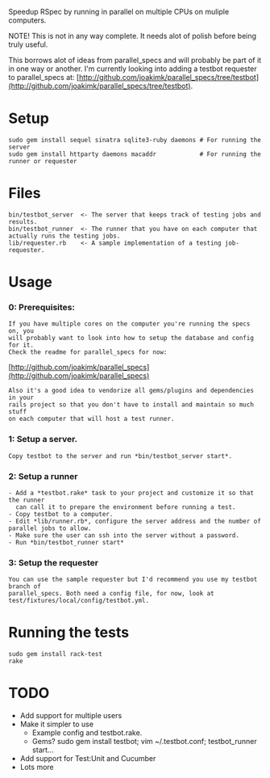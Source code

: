 Speedup RSpec by running in parallel on multiple CPUs on muliple computers.

NOTE! This is not in any way complete. It needs alot of polish before being
truly useful.

This borrows alot of ideas from parallel_specs and will probably be part of it
in one way or another. I'm currently looking into adding a testbot requester
to parallel_specs at: [http://github.com/joakimk/parallel_specs/tree/testbot](http://github.com/joakimk/parallel_specs/tree/testbot).

Setup
====
    
    sudo gem install sequel sinatra sqlite3-ruby daemons # For running the server
    sudo gem install httparty daemons macaddr            # For running the runner or requester

Files
====

    bin/testbot_server  <- The server that keeps track of testing jobs and results.
    bin/testbot_runner  <- The runner that you have on each computer that actually runs the testing jobs.
    lib/requester.rb    <- A sample implementation of a testing job-requester.

Usage
====

### 0: Prerequisites:
    If you have multiple cores on the computer you're running the specs on, you
    will probably want to look into how to setup the database and config for it.
    Check the readme for parallel_specs for now:

[http://github.com/joakimk/parallel_specs](http://github.com/joakimk/parallel_specs)

    Also it's a good idea to vendorize all gems/plugins and dependencies in your
    rails project so that you don't have to install and maintain so much stuff
    on each computer that will host a test runner.

### 1: Setup a server.
    Copy testbot to the server and run *bin/testbot_server start*.

### 2: Setup a runner
    - Add a *testbot.rake* task to your project and customize it so that the runner
      can call it to prepare the environment before running a test.
    - Copy testbot to a computer.
    - Edit *lib/runner.rb*, configure the server address and the number of parallel jobs to allow.
    - Make sure the user can ssh into the server without a password.
    - Run *bin/testbot_runner start*

### 3: Setup the requester
    You can use the sample requester but I'd recommend you use my testbot branch of
    parallel_specs. Both need a config file, for now, look at
    test/fixtures/local/config/testbot.yml.

Running the tests
====

    sudo gem install rack-test
    rake

TODO
====
 - Add support for multiple users
 - Make it simpler to use
   - Example config and testbot.rake.
   - Gems? sudo gem install testbot; vim ~/.testbot.conf; testbot_runner start...
 - Add support for Test:Unit and Cucumber
 - Lots more
